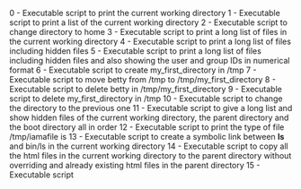 0 - Executable script to print the current working directory
1 - Executable script to print a list of the current working directory
2 - Executable script to change directory to home
3 - Executable script to print a long list of files in the current working directory
4 - Executable script to print a long list of files including hidden files
5 - Executable script to print a long list of files including hidden files and also showing the user and group IDs in numerical format
6 - Executable script to create my_first_directory in /tmp
7 - Executable script to move betty from /tmp to /tmp/my_first_directory
8 - Executable script to delete betty in /tmp/my_first_directory
9 - Executable script to delete my_first_directory in /tmp
10 - Executable script to change the directory to the previous one
11 - Executable script to give a long list and show hidden files of the current working directory, the parent directory and the boot directory all in order
12 - Executable script to print the type of file /tmp/iamafile is
13 - Executable script to create a symbolic link between __ls__ and bin/ls in the current working directory
14 - Executable script to copy all the html files in the current working directory to the parent directory without overriding and already existing html files in the parent directory
15 - Executable script
